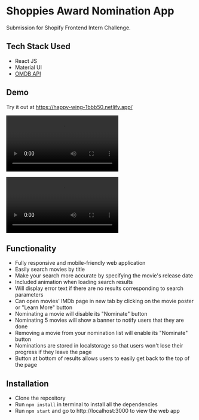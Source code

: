 # Shoppies Award Nomination App

Submission for Shopify Frontend Intern Challenge. 

## Tech Stack Used

- React JS
- Material UI
- [OMDB API](http://www.omdbapi.com/)

## Demo

Try it out at https://happy-wing-1bbb50.netlify.app/

![App Preview](https://media.giphy.com/media/kNKToMepEvodVz4Uyo/source.mov)

![App Preview](https://media.giphy.com/media/bdE125dOk7CugdXXD9/source.mov)

## Functionality

- Fully responsive and mobile-friendly web application
- Easily search movies by title
- Make your search more accurate by specifying the movie's release date
- Included animation when loading search results
- Will display error text if there are no results corresponding to search parameters
- Can open movies' IMDb page in new tab by clicking on the movie poster or "Learn More" button
- Nominating a movie will disable its "Nominate" button
- Nominating 5 movies will show a banner to notify users that they are done
- Removing a movie from your nomination list will enable its "Nominate" button
- Nominations are stored in localstorage so that users won't lose their progress if they leave the page
- Button at bottom of results allows users to easily get back to the top of the page

## Installation

- Clone the repository
- Run `npm install` in terminal to install all the dependencies
- Run `npm start` and go to http://localhost:3000 to view the web app



